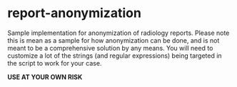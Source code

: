 # report-anonymization
Sample implementation for anonymization of radiology reports. Please note this is mean as a sample for how anonymization can be done, and is not meant to be a comprehensive solution by any means. You will need to customize a lot of the strings (and regular expressions) being targeted in the script to work for your case.

**USE AT YOUR OWN RISK**

